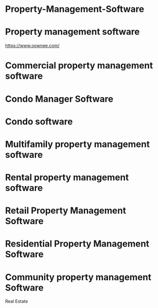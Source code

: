 # Property-Management-Software
# Property management software

https://www.oownee.com/


# Commercial property management software
# Condo Manager Software
# Condo software
# Multifamily property management software
# Rental property management software
# Retail Property Management Software
# Residential Property Management Software
# Community property management Software

Real Estate 
